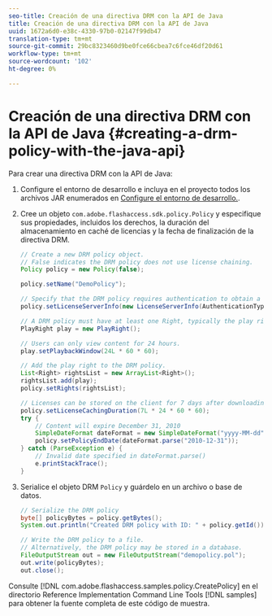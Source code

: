 ```yaml
---
seo-title: Creación de una directiva DRM con la API de Java
title: Creación de una directiva DRM con la API de Java
uuid: 1672a6d0-e38c-4330-97b0-02147f99db47
translation-type: tm+mt
source-git-commit: 29bc8323460d9be0fce66cbea7c6fce46df20d61
workflow-type: tm+mt
source-wordcount: '102'
ht-degree: 0%

---
```



# Creación de una directiva DRM con la API de Java {#creating-a-drm-policy-with-the-java-api}

Para crear una directiva DRM con la API de Java:

1. Configure el entorno de desarrollo e incluya en el proyecto todos los archivos JAR enumerados en [Configure el entorno de desarrollo.](../../protecting-content/setting-up-the-sdk/setup-dev-env.md).
1. Cree un objeto `com.adobe.flashaccess.sdk.policy.Policy` y especifique sus propiedades, incluidos los derechos, la duración del almacenamiento en caché de licencias y la fecha de finalización de la directiva DRM.

   ```java
   // Create a new DRM policy object.  
   // False indicates the DRM policy does not use license chaining.  
   Policy policy = new Policy(false);  
   
   policy.setName("DemoPolicy");  
   
   // Specify that the DRM policy requires authentication to obtain a license.  
   policy.setLicenseServerInfo(new LicenseServerInfo(AuthenticationType.UsernamePassword));  
   
   // A DRM policy must have at least one Right, typically the play right  
   PlayRight play = new PlayRight();  
   
   // Users can only view content for 24 hours.  
   play.setPlaybackWindow(24L * 60 * 60);  
   
   // Add the play right to the DRM policy.  
   List<Right> rightsList = new ArrayList<Right>();  
   rightsList.add(play);  
   policy.setRights(rightsList);  
   
   // Licenses can be stored on the client for 7 days after downloading  
   policy.setLicenseCachingDuration(7L * 24 * 60 * 60);  
   try {  
       // Content will expire December 31, 2010  
       SimpleDateFormat dateFormat = new SimpleDateFormat("yyyy-MM-dd");  
       policy.setPolicyEndDate(dateFormat.parse("2010-12-31"));  
   } catch (ParseException e) {  
       // Invalid date specified in dateFormat.parse()  
       e.printStackTrace();  
   } 
   ```

1. Serialice el objeto DRM `Policy` y guárdelo en un archivo o base de datos.

   ```java
   // Serialize the DRM policy  
   byte[] policyBytes = policy.getBytes();  
   System.out.println("Created DRM policy with ID: " + policy.getId());  
   
   // Write the DRM policy to a file.   
   // Alternatively, the DRM policy may be stored in a database.  
   FileOutputStream out = new FileOutputStream("demopolicy.pol");  
   out.write(policyBytes);  
   out.close(); 
   ```

Consulte [!DNL com.adobe.flashaccess.samples.policy.CreatePolicy] en el directorio Reference Implementation Command Line Tools [!DNL samples] para obtener la fuente completa de este código de muestra.
